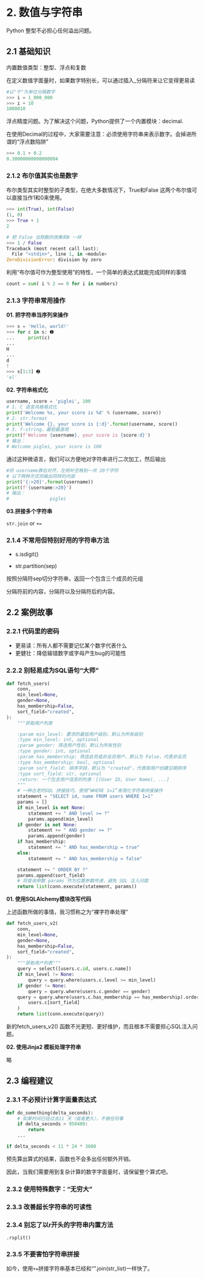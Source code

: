 
# 2. 数值与字符串

Python 整型不必担心任何溢出问题。

## 2.1 基础知识

内置数值类型：整型、浮点和复数

在定义数值字面量时，如果数字特别长，可以通过插入_分隔符来让它变得更易读

```python
#以"千"为单位分隔数字
>>> i = 1_000_000
>>> i + 10
1000010
```

浮点精度问题。为了解决这个问题，Python提供了一个内置模块：decimal.

在使用Decimal的过程中，大家需要注意：必须使用字符串来表示数字。会掉进所谓的“浮点数陷阱”

```python
>>> 0.1 + 0.2
0.30000000000000004
```

### 2.1.2 布尔值其实也是数字

布尔类型其实时整型的子类型，在绝大多数情况下，True和False 这两个布尔值可以直接当作1和0来使用。

```python
>>> int(True), int(False)
(1, 0)
>>> True + 1
2

# 把 False 当除数的效果和0 一样
>>> 1 / False
Traceback (most recent call last):
  File "<stdin>", line 1, in <module>
ZeroDivisionError: division by zero
```

利用“布尔值可作为整型使用”的特性，一个简单的表达式就能完成同样的事情

```python
count = sum( i % 2 == 0 for i in numbers)
```

### 2.1.3 字符串常用操作

**01. 把字符串当序列来操作**

```python
>>> s = 'Hello, world!'
>>> for c in s: ➊
...     print(c)
...
H
...
d
!
>>> s[1:3] ➋
'el'
```

**02. 字符串格式化**

```python
username, score = 'piglei', 100
# 1. C 语言风格格式化
print('Welcome %s, your score is %d' % (username, score))
# 2. str.format
print('Welcome {}, your score is {:d}'.format(username, score))
# 3. f-string，最短最直观
print(f'Welcome {username}, your score is {score:d}')
# 输出：
# Welcome piglei, your score is 100
```

通过这种微语言，我们可以方便地对字符串进行二次加工，然后输出

```python
#将 username靠右对齐，左侧补空格到一共 20个字符
# 以下两种方式将输出同样的内容
print('{:>20}'.format(username))
print(f'{username:>20}')
# 输出：
#               piglei
```

**03.拼接多个字符串**

`str.join` or `+=`

### 2.1.4 不常用但特别好用的字符串方法

- s.isdigit()

- str.partition(sep) 

按照分隔符sep切分字符串，返回一个包含三个成员的元组

分隔符前的内容，分隔符以及分隔符后的内容。


## 2.2 案例故事

### 2.2.1 代码里的密码

- 更易读：所有人都不需要记忆某个数字代表什么
- 更健壮：降低输错数字或字母产生bug的可能性

### 2.2.2 别轻易成为SQL语句“大师”

```python
def fetch_users(
    conn,
    min_level=None,
    gender=None,
    has_membership=False,
    sort_field="created",
):
    """获取用户列表

    :param min_level: 要求的最低用户级别，默认为所有级别
    :type min_level: int, optional
    :param gender: 筛选用户性别，默认为所有性别
    :type gender: int, optional
    :param has_membership: 筛选会员或非会员用户，默认为 False，代表非会员
    :type has_membership: bool, optional
    :param sort_field: 排序字段，默认为 "created"，代表按用户创建日期排序
    :type sort_field: str, optional
    :return: 一个包含用户信息的列表：[(User ID, User Name), ...]
    """
    # 一种古老的SQL 拼接技巧，使用“WHERE 1=1”来简化字符串拼接操作
    statement = "SELECT id, name FROM users WHERE 1=1"
    params = []
    if min_level is not None:
        statement += " AND level >= ?"
        params.append(min_level)
    if gender is not None:
        statement += " AND gender >= ?"
        params.append(gender)
    if has_membership:
        statement += " AND has_membership = true"
    else:
        statement += " AND has_membership = false"

    statement += " ORDER BY ?"
    params.append(sort_field)
    # 将查询参数 params 作为位置参数传递，避免 SQL 注入问题
    return list(conn.execute(statement, params))
```

**01. 使用SQLAlchemy模块改写代码**

上述函数所做的事情，我习惯称之为“裸字符串处理”

```python
def fetch_users_v2(
    conn,
    min_level=None,
    gender=None,
    has_membership=False,
    sort_field="created",
):
    """获取用户列表"""
    query = select([users.c.id, users.c.name])
    if min_level != None:
        query = query.where(users.c.level >= min_level)
    if gender != None:
        query = query.where(users.c.gender == gender)
    query = query.where(users.c.has_membership == has_membership).order_by(
        users.c[sort_field]
    )
    return list(conn.execute(query))
```

新的fetch_users_v2() 函数不光更短、更好维护，而且根本不需要担心SQL注入问题。

**02. 使用Jinja2 模板处理字符串**

略

## 2.3 编程建议

### 2.3.1 不必预计计算字面量表达式

```python
def do_something(delta_seconds):
    # 如果时间已经过去11 天（或者更久），不做任何事
    if delta_seconds > 950400:
        return
    ...
```

```python
if delta_seconds < 11 * 24 * 3600
```
预先算出算式的结果，函数也不会多出任何额外开销。

因此，当我们需要用到复杂计算的数字字面量时，请保留整个算式吧。

### 2.3.2 使用特殊数字：“无穷大”

### 2.3.3 改善超长字符串的可读性
### 2.3.4 别忘了以r开头的字符串内置方法

`.rsplit()`

### 2.3.5 不要害怕字符串拼接

如今，使用`+=`拼接字符串基本已经和“”.join(str_list)一样快了。



